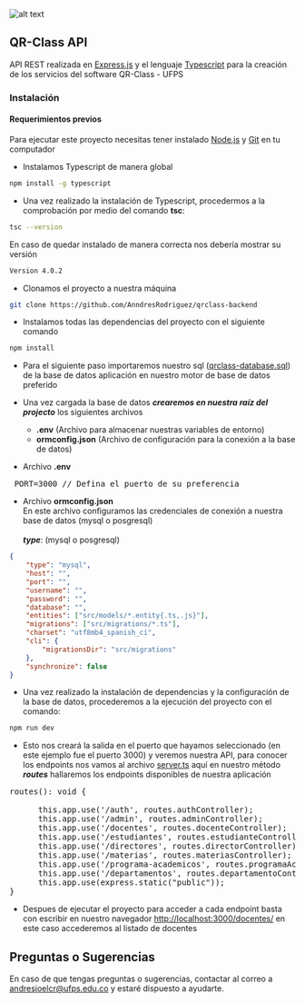 ![alt text](https://res.cloudinary.com/sigtam/image/upload/v1605849640/logo_ykvwyl.png)

## QR-Class API

API REST realizada en [Express.js] y el lenguaje [Typescript] para la creación de los servicios del software QR-Class - UFPS 

[Express.js]:<https://expressjs.com/>
[Typescript]:<https://www.typescriptlang.org/>

### Instalación

#### Requerimientos previos
Para ejecutar este proyecto necesitas tener instalado [Node.js] y [Git] en tu computador

[Node.js]:<https://nodejs.org/en/>
[Git]:<https://git-scm.com/>

* Instalamos Typescript de manera global 
```bash
npm install -g typescript
```
* Una vez realizado la instalación de Typescript, procedermos a la comprobación por medio del comando **tsc**: 
```bash
tsc --version
```
En caso de quedar instalado de manera correcta nos debería mostrar su versión
```bash
Version 4.0.2
```
* Clonamos el proyecto a nuestra máquina 
```bash
git clone https://github.com/AnndresRodriguez/qrclass-backend
```

* Instalamos todas las dependencias del proyecto con el siguiente comando 
```bash
npm install
```

* Para el siguiente paso importaremos nuestro sql ([qrclass-database.sql]) de la base de datos aplicación en nuestro motor de base de datos preferido 

[qrclass-database.sql]:<https://res.cloudinary.com/sigtam/raw/upload/v1605888238/qrclass-database_cid7f4.sql>

* Una vez cargada la base de datos **_crearemos en nuestra raíz del projecto_** los siguientes archivos 
  - **.env** (Archivo para almacenar nuestras variables de entorno)
  - **ormconfig.json** (Archivo de configuración para la conexión a la base de datos)

* Archivo **.env**
 <pre> PORT=3000 // Defina el puerto de su preferencia </pre>
 
* Archivo **ormconfig.json** <br/>
En este archivo configuramos las credenciales de conexión a nuestra base de datos (mysql o posgresql) <br/> <br/>
**_type_**: (mysql o posgresql) <br/>
```json
{
    "type": "mysql",
    "host": "",
    "port": "",
    "username": "",
    "password": "",
    "database": "",
    "entities": ["src/models/*.entity{.ts,.js}"],
    "migrations": ["src/migrations/*.ts"],
    "charset": "utf8mb4_spanish_ci",
    "cli": {
        "migrationsDir": "src/migrations"
    },
    "synchronize": false
}
```



* Una vez realizado la instalación de dependencias y la configuración de la base de datos, procederemos a la ejecución del proyecto con el comando: 
```bash
npm run dev
```
* Esto nos creará la salida en el puerto que hayamos seleccionado (en este ejemplo fue el puerto 3000) y veremos nuestra API, para conocer los endpoints nos vamos al archivo [server.ts] 
aquí en nuestro método **_routes_** hallaremos los endpoints disponibles de nuestra aplicación

<pre>
routes(): void {

      this.app.use('/auth', routes.authController);
      this.app.use('/admin', routes.adminController);
      this.app.use('/docentes', routes.docenteController);
      this.app.use('/estudiantes', routes.estudianteController);
      this.app.use('/directores', routes.directorController);
      this.app.use('/materias', routes.materiasController);
      this.app.use('/programa-academicos', routes.programaAcademicoController);
      this.app.use('/departamentos', routes.departamentoController);
      this.app.use(express.static("public"));
}
</pre>

* Despues de ejecutar el proyecto para acceder a cada endpoint basta con escribir en nuestro navegador <a href="#">http://localhost:3000/docentes/</a> en este caso accederemos al listado de docentes

[server.ts]:<https://github.com/AnndresRodriguez/qrclass-backend/blob/master/src/server.ts>

## Preguntas o Sugerencias

En caso de que tengas preguntas o sugerencias, contactar al correo a <andresjoelcr@ufps.edu.co> y estaré dispuesto a ayudarte.   




